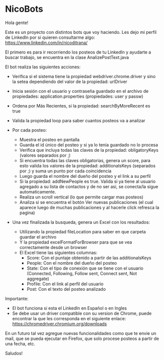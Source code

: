 # NicoBots
Hola gente! 

Este es un proyecto con distintos bots que voy haciendo.
Les dejo mi perfil de LinkedIn por si quieren consultarme algo: https://www.linkedin.com/in/nicoditrana/

El primero es para ir recorriendo los posteos de tu LinkedIn y ayudarte a buscar trabajo, se encuentra en la clase AnalizePostText.java


El bot realiza las siguientes acciones:

- Verifica si el sistema tiene la propiedad webdriver.chrome.driver y sino la setea dependiendo del valor de la propiedad: urlDriver
- Inicia sesión con el usuario y contraseña guardado en el archivo de propiedades: application.properties (propiedades: user y passw)
- Ordena por Más Recientes, si la propiedad: searchByMoreRecent es true
- Valida la propiedad loop para saber cuantos posteos va a analizar 

- Por cada posteo:
  - Muestra el posteo en pantalla
  - Guarda el id único del posteo y si ya lo tenia guardado no lo procesa
  - Verifica que incluya todas las claves de la propiedad: obligatoryKeys (valores separados por ;)
  - Si encuentra todas las claves obligatorias, genera un score, para esto valida los valores de la propiedad: additionalsKeys (separados por ;) y suma un punto por cada coincidencia
  - Luego guarda el nombre del dueño del posteo y el link a su perfil
  - Si la propiedad: addNewPeople es true. Valida si ya tiene al usuario agregado a su lista de contactos y de no ser asi, se conecta/la sigue automaticamente. 
  - Realiza un scroll vertical (lo que permite cargar mas posteos)
  - Analiza si se encuentra el botón Ver nuevas publicaciones (el cual aparece luego de muchas publicaciones y al hacerle click refresca la pagina)
  
- Una vez finalizada la busqueda, genera un Excel con los resultados:
  - Utilizando la propiedad fileLocation para saber en que carpeta guardar el archivo
  - Y la propiedad excelFormatForBrowser para que se vea correctamente desde un browser
  - El Excel tiene las siguientes columnas:
    - Score: Con el puntaje obtenido a partir de las additionalsKeys
    - People: Con el nombre del dueño del posteo
    - State: Con el tipo de conexión que se tiene con el usuario (Connected, Following, Follow sent, Connect sent, Not aggregate)
    - Profile: Con el link al perfil del usuario
    - Post: Con el texto del posteo analizado

Importante:
- El bot funciona si esta el LinkedIn en Español o en Ingles
- Se debe usar un driver compatible con su version de Chrome, puede encontrar la que les corresponda en el siguiente enlace: https://chromedriver.chromium.org/downloads

En un futuro tal vez agregue nuevas funcionalidades como que te envie un mail, que se pueda ejecutar en Firefox, que solo procese posteos a partir de una fecha, etc.


Saludos!
